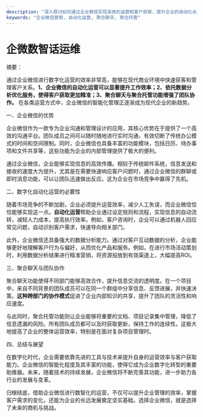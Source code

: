 ```yaml
---
description: "深入探讨如何通过企业微信实现高效的运营和客户获取，提升企业的自动化水平。"
keywords: "企业微信营销, 自动化运营, 聚合聊天, 聚合托管"
---
```

# 企微数智话运维

摘要：

通过企业微信进行数字化运营的效率非常高，能够在现代商业环境中快速获客和管理客户关系。**1、企业微信的自动化运营可以显著提升工作效率；2、依托数据分析优化服务，使得客户获取更加精准；3、聚合聊天与聚合托管功能增强了团队协作。** 在各类运营方式中，企业微信的智能化管理正逐渐成为现代企业的新趋势。

一、企业微信的优势

企业微信作为一款专为企业沟通和管理设计的应用，其核心优势在于提供了一个高效的沟通平台。团队成员之间可以随时随地进行实时沟通，有效切断了传统办公模式的时间和空间限制。同时，企业微信也具备丰富的功能模块，包括日历、待办事项和文件共享等，这些功能为企业的内部管理提供了极大的便利。

通过企业微信，企业能够实现信息的高效传播。相较于传统邮件系统，信息发送和接收的速度大为提升，尤其是在需要快速响应客户问题时，通过企业微信的群聊或即时消息功能，可以让团队迅速做出反应。这为企业在市场竞争中赢得了先机。

二、数字化自动化运营的必要性

随着市场竞争的不断加剧，企业必须提升运营效率，减少人工失误，而企业微信恰恰能够实现这一点。**自动化运营**帮助企业通过设定规则和流程，实现信息的自动流转，减轻人力成本，提高执行效率。例如，客户咨询时，企业可以通过机器人回应常见问题，自动识别客户需求，快速导向相关部门。

此外，企业微信还具备强大的数据分析能力。通过对客户互动数据的分析，企业能够更好地理解客户行为与偏好，从而优化产品和服务。例如，在进行市场活动策划时，利用数据分析结果进行精准营销，将资源投放到有效渠道上，大幅提高ROI。

三、聚合聊天与团队协作

聚合聊天功能使得不同部门能够高效合作，提升信息交流的透明度。在一个项目中，来自不同背景的团队成员可以在同一个群组中分享信息、反馈进展，并快速决策。**这种跨部门的协作模式**促进了企业内部知识的共享，提升了团队的灵活性和响应速度。

与此同时，聚合托管功能则让企业能够将重要的文档、项目记录集中管理，降低了信息遗漏的风险。所有团队成员都可以及时获取更新，保持工作的连续性。这极大地提高了企业的整体运营效率，特别是在面对复杂项目管理时。

四、总结与展望

在数字化时代，企业需要依靠先进的工具与技术来提升自身的运营效率与客户获取能力。企业微信的智能化程度及其丰富的功能，使得它成为企业数字化转型的重要助推器。未来，随着技术的持续发展，企业微信将不断完善其功能，进一步助力各行业的发展与变革。

归根结底，借助企业微信进行数智化的运营，不仅可以提升企业管理的效率，掌握客户需求的变化，还能为企业的长远发展奠定坚实基础。选择企业微信，就是选择了未来的商机与挑战。
